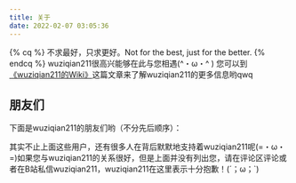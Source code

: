 ```yaml
---
title: 关于
date: 2022-02-07 03:05:36
---
```

{% cq %}
不求最好，只求更好。Not for the best, just for the better.
{% endcq %}
wuziqian211很高兴能够在此与您相遇(^・ω・^ )
您可以到[《wuziqian211的Wiki》](/archives/2021/10/10/wiki/)这篇文章来了解wuziqian211的更多信息哟qwq

## 朋友们
下面是wuziqian211的朋友们哟（不分先后顺序）：
<div class="link-grid" id="friends"></div>

其实不止上面这些用户，还有很多人在背后默默地支持着wuziqian211呢(=・ω・=)如果您与wuziqian211的关系很好，但是上面并没有列出您，请在评论区评论或者在B站私信wuziqian211，wuziqian211在这里表示十分抱歉！(´；ω；\`)

<script data-pjax>
fetch('https://api.wuziqian211.top/api/modules?id=friends').then(resp => resp.json()).then(json => document.querySelector('#friends').innerHTML = json.data + `<div class="link-grid-container">
<object class="link-grid-image" data="/images/you.png"></object>
<p>您</p><p>是的，就是您 (=・ω・=) 您一直在支持着 wuziqian211，当然也是 wuziqian211 的朋友哟 awa</p>
<a target="_blank" rel="noopener external nofollow noreferrer" href="https://space.bilibili.com/"></a>
</div>`);
</script>
